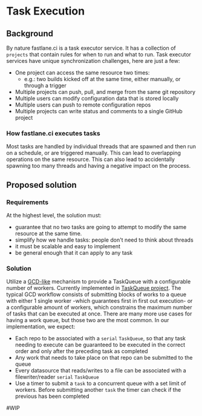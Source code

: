 # Task Execution
## Background
By nature fastlane.ci is a task executor service. It has a collection of `projects` that contain rules for when to run and what to run. Task executor services have unique synchronization challenges, here are just a few:

- One project can access the same resource two times:
  - e.g.: two builds kicked off at the same time, either manually, or through a trigger
- Multiple projects can push, pull, and merge from the same git repository
- Multiple users can modify configuration data that is stored locally
- Multiple users can push to remote configuration repos
- Multiple projects can write status and comments to a single GitHub project

### How fastlane.ci executes tasks
Most tasks are handled by individual threads that are spawned and then run on a schedule, or are triggered manually. This can lead to overlapping operations on the same resource. This can also lead to accidentally spawning too many threads and having a negative impact on the process.

## Proposed solution

### Requirements
At the highest level, the solution must:

- guarantee that no two tasks are going to attempt to modify the same resource at the same time.
- simplify how we handle tasks: people don't need to think about threads
- it must be scalable and easy to implement
- be general enough that it can apply to any task

### Solution
Utilize a [GCD-like](https://developer.apple.com/documentation/dispatch) mechanism to provide a TaskQueue with a configurable number of workers. Currently implemented in [TaskQueue project](https://github.com/fastlane/TaskQueue). The typical GCD workflow consists of submitting blocks of works to a queue with either 1 single worker -which guarantees first in first out execution- or a configurable amount of workers, which constrains the maximum number of tasks that can be executed at once. There are many more use cases for having a work queue, but those two are the most common. In our implementation, we expect:

- Each repo to be associated with a `serial` `TaskQueue`, so that any task needing to execute can be guaranteed to be executed in the correct order and only after the preceding task as completed
- Any work that needs to take place on that repo can be submitted to the queue
- Every datasource that reads/writes to a file can be associated with a filewriter/reader `serial` `TaskQueue`
- Use a timer to submit a `task` to a concurrent queue with a set limit of workers. Before submitting another `task` the timer can check if the previous has been completed

#WIP

